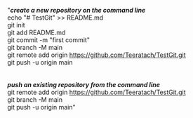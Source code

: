 "***create a new repository on the command line***<br>
echo "# TestGit" >> README.md<br>
git init<br>
git add README.md<br>
git commit -m "first commit"<br>
git branch -M main<br>
git remote add origin https://github.com/Teeratach/TestGit.git<br>
git push -u origin main<br>
<br>
<br>
***push an existing repository from the command line***<br>
git remote add origin https://github.com/Teeratach/TestGit.git<br>
git branch -M main<br>
git push -u origin main"<br>
